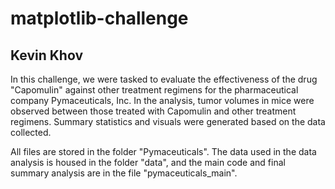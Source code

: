 # matplotlib-challenge

## Kevin Khov

In this challenge, we were tasked to evaluate the effectiveness of the drug "Capomulin" against other treatment regimens for the pharmaceutical company Pymaceuticals, Inc. In the analysis, tumor volumes in mice were observed between those treated with Capomulin and other treatment regimens. Summary statistics and visuals were generated based on the data collected.

All files are stored in the folder "Pymaceuticals". The data used in the data analysis is housed in the folder "data", and the main code and final summary analysis are in the file "pymaceuticals_main".
